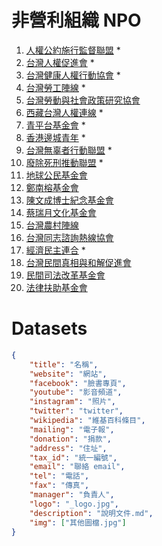 # 非營利組織 NPO

1. [人權公約施行監督聯盟](https://covenantswatch.org.tw/) \*
2. [台灣人權促進會](https://www.tahr.org.tw/) \*
3. [台灣健康人權行動協會](http://www.tahri.org.tw/) \*
4. [台灣勞工陣線](https://labor.ngo.tw/) \*
5. [台灣勞動與社會政策研究協會](https://www.facebook.com/TLSA.ORG/)
6. [西藏台灣人權連線](http://hrntt.org/) \*
7. [青平台基金會](http://www.ystaiwan.org/) \*
8. [香港邊城青年](https://www.facebook.com/hkoutlanders/) \*
9. [台灣無辜者行動聯盟](https://front.all4innocent.tw/index.php/home) \*
10. [廢除死刑推動聯盟](https://www.taedp.org.tw/) \*
11. [地球公民基金會](https://www.cet-taiwan.org/)
12. [鄭南榕基金會](http://www.nylon.org.tw/)
13. [陳文成博士紀念基金會](http://www.cwcmf.org.tw/joomla/)
14. [蔡瑞月文化基金會](https://www.dance.org.tw/)
15. [台灣農村陣線](https://www.facebook.com/taiwanruralfront/)
16. [台灣同志諮詢熱線協會](https://hotline.org.tw/)
17. [經濟民主連合](https://www.edunion.org.tw/) \*
18. [台灣民間真相與和解促進會](https://taiwantrc.org/)
19. [民間司法改革基金會](https://www.jrf.org.tw/)
20. [法律扶助基金會](https://www.laf.org.tw/)

# Datasets

```json
{
    "title": "名稱",
    "website": "網站",
    "facebook": "臉書專頁",
    "youtube": "影音頻道",
    "instagram": "照片",
    "twitter": "twitter",
    "wikipedia": "維基百科條目",
    "mailing": "電子報",
    "donation": "捐款",
    "address": "住址",
    "tax_id": "統一編號",
    "email": "聯絡 email",
    "tel": "電話",
    "fax": "傳真",
    "manager": "負責人",
    "logo": "_logo.jpg",
    "description": "說明文件.md",
    "img": ["其他圖檔.jpg"]
}
```
